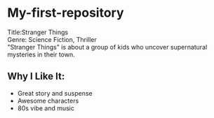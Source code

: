 # My-first-repository

Title:Stranger Things  
Genre: Science Fiction, Thriller  
"Stranger Things" is about a group of kids who uncover supernatural mysteries in their town.

## Why I Like It:
- Great story and suspense
- Awesome characters
- 80s vibe and music



